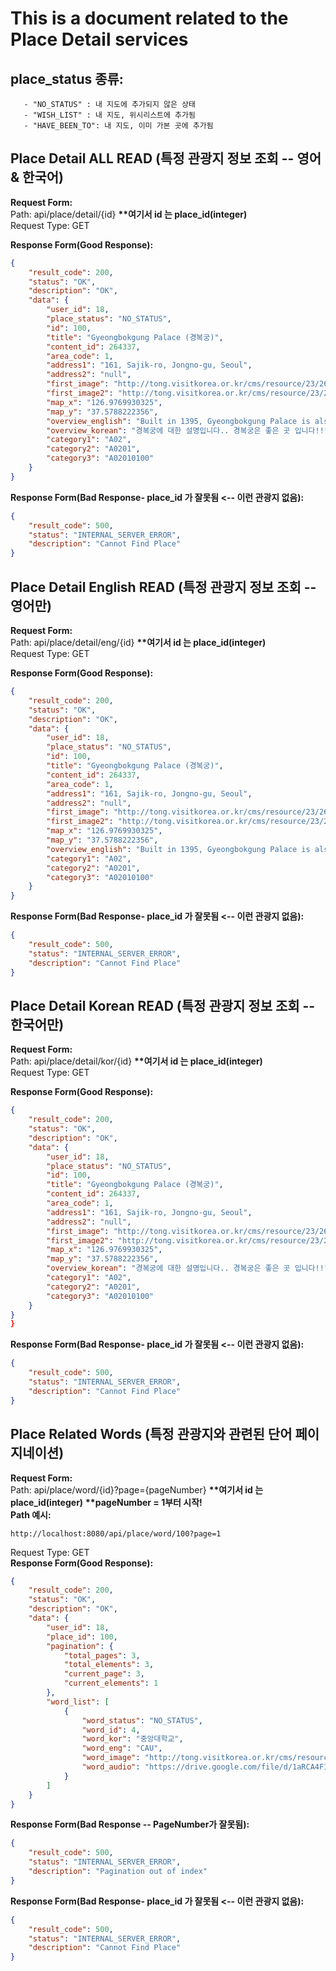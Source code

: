 # This is a document related to the Place Detail services

## place_status 종류: 
```
   - "NO_STATUS" : 내 지도에 추가되지 않은 상태 
   - "WISH_LIST" : 내 지도, 위시리스트에 추가됨 
   - "HAVE_BEEN_TO": 내 지도, 이미 가본 곳에 추가됨
```

## Place Detail ALL READ (특정 관광지 정보 조회 -- 영어 & 한국어)
__Request Form:__   
Path: api/place/detail/{id} __**여기서 id 는 place_id(integer)__   
Request Type: GET   
   
  
__Response Form(Good Response):__
```json
{
    "result_code": 200,
    "status": "OK",
    "description": "OK",
    "data": {
        "user_id": 18,
        "place_status": "NO_STATUS",
        "id": 100,
        "title": "Gyeongbokgung Palace (경복궁)",
        "content_id": 264337,
        "area_code": 1,
        "address1": "161, Sajik-ro, Jongno-gu, Seoul",
        "address2": "null",
        "first_image": "http://tong.visitkorea.or.kr/cms/resource/23/2678623_image2_1.jpg",
        "first_image2": "http://tong.visitkorea.or.kr/cms/resource/23/2678623_image3_1.jpg",
        "map_x": "126.9769930325",
        "map_y": "37.5788222356",
        "overview_english": "Built in 1395, Gyeongbokgung Palace is also commonly referred to as the Northern Palace because its location is furthest north when compared to the neighboring palaces of Changdeokgung (Eastern Palace) and Gyeonghuigung (Western Palace) Palace. Gyeongbokgung Palace is arguably the most beautiful, and remains the largest of all five palaces.    The premises were once destroyed by fire during the Imjin War (1592-1598). However, all of the palace buildings were later restored under the leadership of Heungseondaewongun during the reign of King Gojong (1852-1919).       Remarkably, the most representative edifices of the Joseon dynasty, Gyeonghoeru Pavilion and the pond around Hyangwonjeong Pavillion have remained relatively intact. The raised dias and stone markers of Geunjeongjeon showcase the representative art style of their time.      The National Palace Museum of Korea is located south of Heungnyemun Gate, and the National Folk Museum is located on the eastern side of Hyangwonjeong Pavillion.",
        "overview_korean": "경복궁에 대한 설명입니다.. 경복궁은 좋은 곳 입니다!!",
        "category1": "A02",
        "category2": "A0201",
        "category3": "A02010100"
    }
}
```

__Response Form(Bad Response- place_id 가 잘못됨 <-- 이런 관광지 없음):__
```json
{
    "result_code": 500,
    "status": "INTERNAL_SERVER_ERROR",
    "description": "Cannot Find Place"
}
```

## Place Detail English READ (특정 관광지 정보 조회 -- 영어만)
__Request Form:__   
Path: api/place/detail/eng/{id} __**여기서 id 는 place_id(integer)__   
Request Type: GET   
   
  
__Response Form(Good Response):__
```json
{
    "result_code": 200,
    "status": "OK",
    "description": "OK",
    "data": {
        "user_id": 18,
        "place_status": "NO_STATUS",
        "id": 100,
        "title": "Gyeongbokgung Palace (경복궁)",
        "content_id": 264337,
        "area_code": 1,
        "address1": "161, Sajik-ro, Jongno-gu, Seoul",
        "address2": "null",
        "first_image": "http://tong.visitkorea.or.kr/cms/resource/23/2678623_image2_1.jpg",
        "first_image2": "http://tong.visitkorea.or.kr/cms/resource/23/2678623_image3_1.jpg",
        "map_x": "126.9769930325",
        "map_y": "37.5788222356",
        "overview_english": "Built in 1395, Gyeongbokgung Palace is also commonly referred to as the Northern Palace because its location is furthest north when compared to the neighboring palaces of Changdeokgung (Eastern Palace) and Gyeonghuigung (Western Palace) Palace. Gyeongbokgung Palace is arguably the most beautiful, and remains the largest of all five palaces.    The premises were once destroyed by fire during the Imjin War (1592-1598). However, all of the palace buildings were later restored under the leadership of Heungseondaewongun during the reign of King Gojong (1852-1919).       Remarkably, the most representative edifices of the Joseon dynasty, Gyeonghoeru Pavilion and the pond around Hyangwonjeong Pavillion have remained relatively intact. The raised dias and stone markers of Geunjeongjeon showcase the representative art style of their time.      The National Palace Museum of Korea is located south of Heungnyemun Gate, and the National Folk Museum is located on the eastern side of Hyangwonjeong Pavillion.",
        "category1": "A02",
        "category2": "A0201",
        "category3": "A02010100"
    }
}
```

__Response Form(Bad Response- place_id 가 잘못됨 <-- 이런 관광지 없음):__
```json
{
    "result_code": 500,
    "status": "INTERNAL_SERVER_ERROR",
    "description": "Cannot Find Place"
}
```

## Place Detail Korean READ (특정 관광지 정보 조회 -- 한국어만)
__Request Form:__   
Path: api/place/detail/kor/{id} __**여기서 id 는 place_id(integer)__   
Request Type: GET   
   
  
__Response Form(Good Response):__
```json
{
    "result_code": 200,
    "status": "OK",
    "description": "OK",
    "data": {
        "user_id": 18,
        "place_status": "NO_STATUS",
        "id": 100,
        "title": "Gyeongbokgung Palace (경복궁)",
        "content_id": 264337,
        "area_code": 1,
        "address1": "161, Sajik-ro, Jongno-gu, Seoul",
        "address2": "null",
        "first_image": "http://tong.visitkorea.or.kr/cms/resource/23/2678623_image2_1.jpg",
        "first_image2": "http://tong.visitkorea.or.kr/cms/resource/23/2678623_image3_1.jpg",
        "map_x": "126.9769930325",
        "map_y": "37.5788222356",
        "overview_korean": "경복궁에 대한 설명입니다.. 경복궁은 좋은 곳 입니다!!",
        "category1": "A02",
        "category2": "A0201",
        "category3": "A02010100"
    }
}
}
```

__Response Form(Bad Response- place_id 가 잘못됨 <-- 이런 관광지 없음):__
```json
{
    "result_code": 500,
    "status": "INTERNAL_SERVER_ERROR",
    "description": "Cannot Find Place"
}
```

## Place Related Words  (특정 관광지와 관련된 단어 페이지네이션)
__Request Form:__   
Path: api/place/word/{id}?page={pageNumber} __**여기서 id 는 place_id(integer)__  __**pageNumber = 1부터 시작!__    
__Path 예시:__
```
http://localhost:8080/api/place/word/100?page=1
```
Request Type: GET     
__Response Form(Good Response):__
```json
{
    "result_code": 200,
    "status": "OK",
    "description": "OK",
    "data": {
        "user_id": 18,
        "place_id": 100,
        "pagination": {
            "total_pages": 3,
            "total_elements": 3,
            "current_page": 3,
            "current_elements": 1
        },
        "word_list": [
            {
                "word_status": "NO_STATUS",
                "word_id": 4,
                "word_kor": "중앙대학교",
                "word_eng": "CAU",
                "word_image": "http://tong.visitkorea.or.kr/cms/resource/23/2678623_image2_1.jpg",
                "word_audio": "https://drive.google.com/file/d/1aRCA4FIMS2n1mPOUEi1WMMSKlxUOXfR9/view?usp=sharing"
            }
        ]
    }
}
```

__Response Form(Bad Response -- PageNumber가 잘못됨):__
```json
{
    "result_code": 500,
    "status": "INTERNAL_SERVER_ERROR",
    "description": "Pagination out of index"
}
```
__Response Form(Bad Response- place_id 가 잘못됨 <-- 이런 관광지 없음):__
```json
{
    "result_code": 500,
    "status": "INTERNAL_SERVER_ERROR",
    "description": "Cannot Find Place"
}
```
